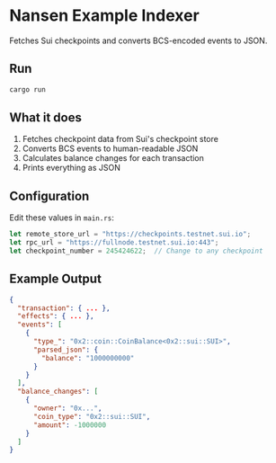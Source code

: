 # Nansen Example Indexer

Fetches Sui checkpoints and converts BCS-encoded events to JSON.

## Run

```bash
cargo run
```

## What it does

1. Fetches checkpoint data from Sui's checkpoint store
2. Converts BCS events to human-readable JSON
3. Calculates balance changes for each transaction
4. Prints everything as JSON

## Configuration

Edit these values in `main.rs`:

```rust
let remote_store_url = "https://checkpoints.testnet.sui.io";
let rpc_url = "https://fullnode.testnet.sui.io:443";
let checkpoint_number = 245424622;  // Change to any checkpoint
```

## Example Output

```json
{
  "transaction": { ... },
  "effects": { ... },
  "events": [
    {
      "type_": "0x2::coin::CoinBalance<0x2::sui::SUI>",
      "parsed_json": {
        "balance": "1000000000"
      }
    }
  ],
  "balance_changes": [
    {
      "owner": "0x...",
      "coin_type": "0x2::sui::SUI",
      "amount": -1000000
    }
  ]
}
```